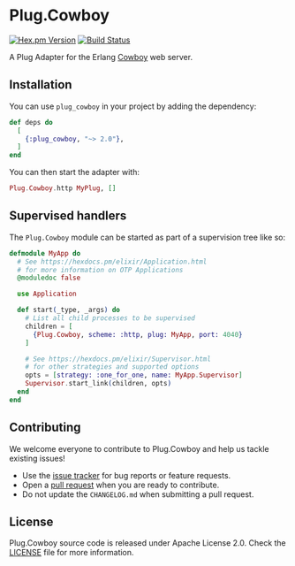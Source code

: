 # Plug.Cowboy

[![Hex.pm Version](https://img.shields.io/hexpm/v/plug_cowboy.svg)](https://hex.pm/packages/plug_cowboy)
[![Build Status](https://github.com/elixir-plug/plug_cowboy/workflows/CI/badge.svg)](https://github.com/elixir-plug/plug_cowboy/actions?query=workflow%3ACI)

A Plug Adapter for the Erlang [Cowboy](https://github.com/ninenines/cowboy
) web server.

## Installation

You can use `plug_cowboy` in your project by adding the dependency:

```elixir
def deps do
  [
    {:plug_cowboy, "~> 2.0"},
  ]
end
```

You can then start the adapter with:

```elixir
Plug.Cowboy.http MyPlug, []
```

## Supervised handlers

The `Plug.Cowboy` module can be started as part of a supervision tree like so:

```elixir
defmodule MyApp do
  # See https://hexdocs.pm/elixir/Application.html
  # for more information on OTP Applications
  @moduledoc false

  use Application

  def start(_type, _args) do
    # List all child processes to be supervised
    children = [
      {Plug.Cowboy, scheme: :http, plug: MyApp, port: 4040}
    ]

    # See https://hexdocs.pm/elixir/Supervisor.html
    # for other strategies and supported options
    opts = [strategy: :one_for_one, name: MyApp.Supervisor]
    Supervisor.start_link(children, opts)
  end
end
```

## Contributing

We welcome everyone to contribute to Plug.Cowboy and help us tackle existing issues!

- Use the [issue tracker](https://github.com/elixir-plug/plug/issues) for bug reports or feature requests.
- Open a [pull request](https://github.com/elixir-plug/plug/pulls) when you are ready to contribute.
- Do not update the `CHANGELOG.md` when submitting a pull request.

## License

Plug.Cowboy source code is released under Apache License 2.0.
Check the [LICENSE](./LICENSE) file for more information.
